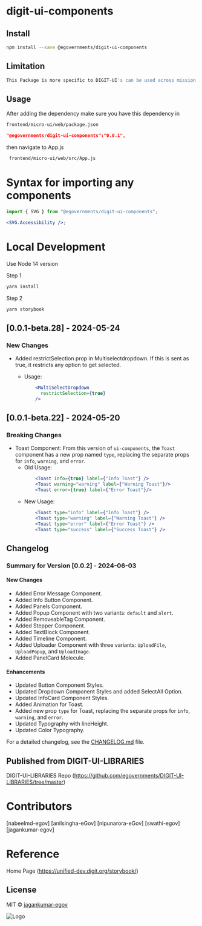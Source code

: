 
# digit-ui-components

## Install

```bash
npm install --save @egovernments/digit-ui-components
```

## Limitation

```bash
This Package is more specific to DIGIT-UI's can be used across mission's
```

## Usage

After adding the dependency make sure you have this dependency in

```bash
frontend/micro-ui/web/package.json
```

```json
"@egovernments/digit-ui-components":"0.0.1",
```

then navigate to App.js

```bash
 frontend/micro-ui/web/src/App.js
```

# Syntax for importing any components

```jsx
import { SVG } from "@egovernments/digit-ui-components";

<SVG.Accessibility />;
```

# Local Development
Use Node 14 version 

Step 1

 ```bash
yarn install 
```

Step 2

 ```bash
yarn storybook 
```


## [0.0.1-beta.28] - 2024-05-24

### New Changes

- Added restrictSelection prop in Multiselectdropdown. If this is sent as true, it restricts any option to get selected. 

  - Usage:
    ```jsx
        <MultiSelectDropdown
          restrictSelection={true}
        />
    ```




## [0.0.1-beta.22] - 2024-05-20

### Breaking Changes

- Toast Component: From this version of `ui-components`, the `Toast` component has a new prop named `type`, replacing the separate props for `info`, `warning`, and `error`.
  - Old Usage:
    ```jsx
        <Toast info={true} label={"Info Toast"} />
        <Toast warning="warning" label={"Warning Toast"}/>
        <Toast error={true} label={"Error Toast"}/>
    ```
  - New Usage:
    ```jsx
        <Toast type="info" label={"Info Toast"} />
        <Toast type="warning" label={"Warning Toast"} />
        <Toast type="error" label={"Error Toast"} />
        <Toast type="success" label={"Success Toast"} />
    ```

## Changelog

### Summary for Version [0.0.2] - 2024-06-03

#### New Changes

- Added Error Message Component.
- Added Info Button Component.
- Added Panels Component.
- Added Popup Component with two variants: `default` and `alert`.
- Added RemoveableTag Component.
- Added Stepper Component.
- Added TextBlock Component.
- Added Timeline Component.
- Added Uploader Component with three variants: `UploadFile`, `UploadPopup`, and `UploadImage`.
- Added PanelCard Molecule.

#### Enhancements

- Updated Button Component Styles.
- Updated Dropdown Component Styles and added SelectAll Option.
- Updated InfoCard Component Styles.
- Added Animation for Toast.
- Added new prop `type` for Toast, replacing the separate props for `info`, `warning`, and `error`.
- Updated Typography with lineHeight.
- Updated Color Typography.

For a detailed changelog, see the [CHANGELOG.md](./CHANGELOG.md) file.

## Published from DIGIT-UI-LIBRARIES

DIGIT-UI-LIBRARIES Repo (https://github.com/egovernments/DIGIT-UI-LIBRARIES/tree/master)

# Contributors

[nabeelmd-egov] [anilsingha-eGov] [nipunarora-eGov] [swathi-egov] [jagankumar-egov]

# Reference

Home Page (https://unified-dev.digit.org/storybook/)

## License

MIT © [jagankumar-egov](https://github.com/jagankumar-egov)

![Logo](https://s3.ap-south-1.amazonaws.com/works-dev-asset/mseva-white-logo.png)

